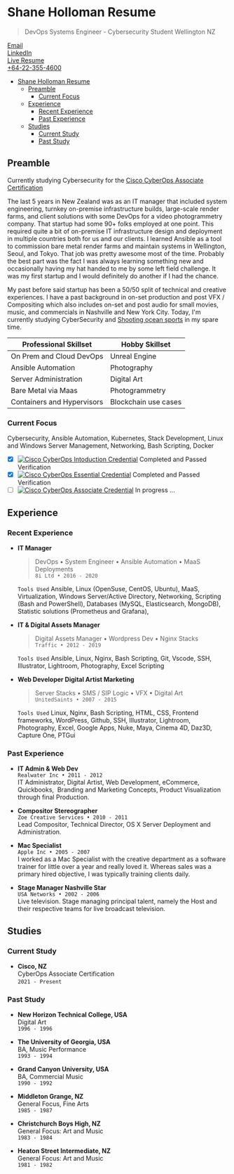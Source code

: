 # Shane Holloman Resume

> DevOps Systems Engineer - Cybersecurity Student
> Wellington NZ

[Email](mailto:shaneholloman@gmail.com)  
[LinkedIn](https://linkedin.com/in/shaneholloman)  
[Live Resume](https://github.com/shaneholloman/resume)  
[+64-22-355-4600](tel:+64-22-355-4600)

<!-- TOC -->

- [Shane Holloman Resume](#shane-holloman-resume)
  - [Preamble](#preamble)
    - [Current Focus](#current-focus)
  - [Experience](#experience)
    - [Recent Experience](#recent-experience)
    - [Past Experience](#past-experience)
  - [Studies](#studies)
    - [Current Study](#current-study)
    - [Past Study](#past-study)

<!-- /TOC -->

## Preamble

Currently studying Cybersecurity for the [Cisco CyberOps Associate Certification](https://www.credly.com/org/cisco/badge/cyberops-associate)

The last 5 years in New Zealand was as an IT manager that included system engineering, turnkey on-premise infrastructure builds, large-scale render farms, and client solutions with some DevOps for a video photogrammetry company. That startup had some 90+ folks employed at one point. This required quite a bit of on-premise IT infrastructure design and deployment in multiple countries both for us and our clients. I learned Ansible as a tool to commission bare metal render farms and maintain systems in Wellington, Seoul, and Tokyo. That job was pretty awesome most of the time. Probably the best part was the fact I was always learning something new and occasionally having my hat handed to me by some left field challenge. It was my first startup and I would definitely do another if I had the chance.

My past before said startup has been a 50/50 split of technical and creative experiences. I have a past background in on-set production and post VFX / Compositing which also includes on-set and post audio for small movies, music, and commercials in Nashville and New York City. Today, I'm currently studying CyberSecurity and [Shooting ocean sports](https://www.kite.nz) in my spare time.

| Professional Skillset      | Hobby Skillset       |
| -------------------------- | -------------------- |
| On Prem and Cloud DevOps   | Unreal Engine        |
| Ansible Automation         | Photography          |
| Server Administration      | Digital Art          |
| Bare Metal via Maas        | Photogrammetry       |
| Containers and Hypervisors | Blockchain use cases |

### Current Focus

Cybersecurity, Ansible Automation, Kubernetes, Stack Development, Linux and Windows Server Management, Networking, Bash Scripting, Docker

- [x] [![Cisco CyberOps Intoduction Credential](https://img.shields.io/badge/Cisco-CyberOps%20Introduction-brightgreen?style=flat-square&logo=cisco)](https://www.credly.com/badges/41b7aa38-e84d-4283-942f-e5b6dd612cbe) Completed and Passed Verification
- [x] [![Cisco CyberOps Essential Credential](https://img.shields.io/badge/Cisco-CyberOps%20Essentials-brightgreen?style=flat-square&logo=cisco)](https://www.credly.com/badges/ed9ff8dc-9fe4-4e25-8c89-22c092716bd1) Completed and Passed Verification
- [ ] [![Cisco CyberOps Associate Credential](https://img.shields.io/badge/Cisco-CyberOps%20Associate-blue?style=flat-square&logo=cisco)](https://www.credly.com/org/cisco/badge/cyberops-associate) In progress ...

## Experience

### Recent Experience

- **IT Manager**

  > DevOps • System Engineer • Ansible Automation • MaaS Deployments  
  > `8i Ltd • 2016 - 2020`

  `Tools Used` Ansible, Linux (OpenSuse, CentOS, Ubuntu), MaaS, Virtualization, Windows Server/Active Directory, Networking, Scripting (Bash and PowerShell), Databases (MySQL, Elasticsearch, MongoDB), Statistic solutions (Prometheus and Grafana),

- **IT & Digital Assets Manager**

  > Digital Assets Manager • Wordpress Dev • Nginx Stacks  
  > `Traffic • 2012 - 2019`

  `Tools Used`
  Ansible, Linux, Nginx, Bash Scripting, Git, Vscode, SSH, Illustrator, Lightroom, Photography, Excel Scripting

- **Web Developer Digital Artist Marketing**

  > Server Stacks • SMS / SIP Logic • VFX • Digital Art  
  >  `UnitedSaints • 2007 - 2015`

  `Tools Used` Linux, Nginx, Bash Scripting, HTML, CSS, Frontend frameworks, WordPress, Github, SSH, Illustrator, Lightroom, Photography, Excel, Google Apps, Nuke, Maya, Cinema 4D, Daz3D, Capture One, PTGui

### Past Experience

- **IT Admin & Web Dev**  
  `Realwater Inc • 2011 - 2012`  
  IT Administrator, Digital Artist, Web Development, eCommerce, Quickbooks,  Branding and Marketing Concepts, Product Visualization through final Production.

- **Compositor Stereographer**  
  `Zoe Creative Services • 2010 - 2011`  
  Lead Compositor, Technical Director, OS X Server Deployment and Administration.

- **Mac Specialist**  
  `Apple Inc • 2005 - 2007`  
  I worked as a Mac Specialist with the creative department as a software trainer for little over a year and really loved it. Whereas sales was a primary hired objective, I was typically training clients daily.

- **Stage Manager Nashville Star**  
  `USA Networks • 2002 - 2006`  
  Live television. Stage managing principal talent, namely the Host and their respective teams for live broadcast television.

## Studies

### Current Study

- **Cisco, NZ**  
  CyberOps Associate Certification  
  `2021 - Present`

### Past Study

- **New Horizon Technical College, USA**  
  Digital Art  
  `1996 - 1996`

- **The University of Georgia, USA**  
  BA, Music Performance  
  `1993 - 1994`

- **Grand Canyon University, USA**  
  BA, Commercial Music  
  `1990 - 1992`

- **Middleton Grange, NZ**  
  General Focus, Fine Arts  
  `1985 - 1987`

- **Christchurch Boys High, NZ**  
  General Focus: Art and Music  
  `1983 - 1984`

- **Heaton Street Intermediate, NZ**  
  General Focus: Art and Music  
  `1981 - 1982`
